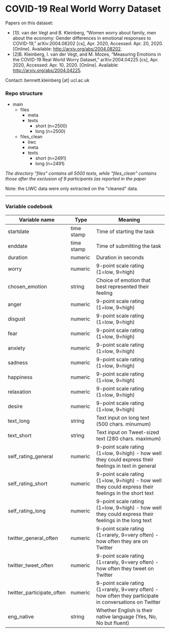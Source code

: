 # COVID-19 Real World Worry Dataset

Papers on this dataset:

- [1]I. van der Vegt and B. Kleinberg, “Women worry about family, men about the economy: Gender differences in emotional responses to COVID-19,” arXiv:2004.08202 [cs], Apr. 2020, Accessed: Apr. 20, 2020. [Online]. Available: http://arxiv.org/abs/2004.08202.
- [2]B. Kleinberg, I. van der Vegt, and M. Mozes, “Measuring Emotions in the COVID-19 Real World Worry Dataset,” arXiv:2004.04225 [cs], Apr. 2020, Accessed: Apr. 10, 2020. [Online]. Available: http://arxiv.org/abs/2004.04225.

Contact: bennett.kleinberg [at] ucl.ac.uk

### Repo structure

- main
    - files
        - meta
        - texts
            - short (n=2500)
            - long (n=2500)
    - files_clean
        - liwc
        - meta
        - texts
            - short (n=2491)
            - long (n=2491)


_The directory "files" contains all 5000 texts, while "files_clean" contains those after the exclusion of 9 participants (as reported in the paper_

Note: the LIWC data were only extracted on the "cleaned" data.

-----

### Variable codebook


| Variable name             	| Type       	| Meaning                                                                                                	|
|---------------------------	|------------	|--------------------------------------------------------------------------------------------------------	|
| startdate                 	| time stamp 	| Time of starting the task                                                                              	|
| enddate                   	| time stamp 	| Time of submitting the task                                                                            	|
| duration                  	| numeric    	| Duration in seconds                                                                                    	|
| worry                     	| numeric    	| 9-point scale rating (1=low, 9=high)                                                                   	|
| chosen_emotion            	| string     	| Choice of emotion that best represented their feeling                                                  	|
| anger                     	| numeric    	| 9-point scale rating (1=low, 9=high)                                                                   	|
| disgust                   	| numeric    	| 9-point scale rating (1=low, 9=high)                                                                   	|
| fear                      	| numeric    	| 9-point scale rating (1=low, 9=high)                                                                   	|
| anxiety                   	| numeric    	| 9-point scale rating (1=low, 9=high)                                                                   	|
| sadness                   	| numeric    	| 9-point scale rating (1=low, 9=high)                                                                   	|
| happiness                 	| numeric    	| 9-point scale rating (1=low, 9=high)                                                                   	|
| relaxation                	| numeric    	| 9-point scale rating (1=low, 9=high)                                                                   	|
| desire                    	| numeric    	| 9-point scale rating (1=low, 9=high)                                                                   	|
| text_long                 	| string     	| Text input on long text (500 chars. minumum)                                                           	|
| text_short                	| string     	| Text input on Tweet-sized text (280 chars. maximum)                                                    	|
| self\_rating_general       	| numeric    	| 9-point scale rating (1=low, 9=high) - how well they could express their feelings in text in general   	|
| self\_rating_short         	| numeric    	| 9-point scale rating (1=low, 9=high) - how well they could express their feelings in the short text    	|
| self\_rating_long          	| numeric    	| 9-point scale rating (1=low, 9=high) - how well they could express their feelings in the long text     	|
| twitter\_general_often     	| numeric    	| 9-point scale rating (1=rarely, 9=very often) - how often they are on Twitter                          	|
| twitter\_tweet_often       	| numeric    	| 9-point scale rating (1=rarely, 9=very often) - how often they tweet on Twitter                        	|
| twitter\_participate_often 	| numeric    	| 9-point scale rating (1=rarely, 9=very often) - how often they participate in conversations on Twitter 	|
| eng_native                	| string     	| Whether English is their native language (Yes, No, No but fluent)                                      	|

